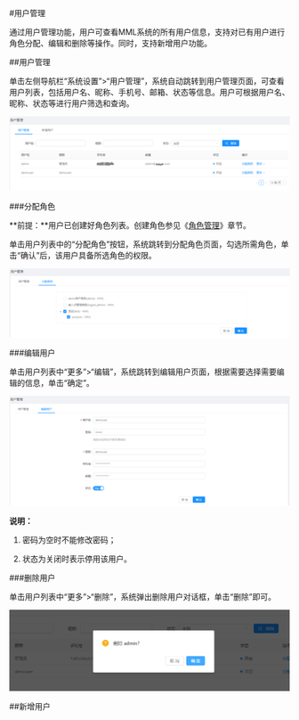 #用户管理

通过用户管理功能，用户可查看MML系统的所有用户信息，支持对已有用户进行角色分配、编辑和删除等操作。同时，支持新增用户功能。

##用户管理

单击左侧导航栏“系统设置”>“用户管理”，系统自动跳转到用户管理页面，可查看用户列表，包括用户名、昵称、手机号、邮箱、状态等信息。用户可根据用户名、昵称、状态等进行用户筛选和查询。

![](/user_guide/fig/5-01.png)

###分配角色

**前提：**用户已创建好角色列表。创建角色参见《[角色管理](/user_guide/system_settings/role.md)》章节。

单击用户列表中的“分配角色”按钮，系统跳转到分配角色页面，勾选所需角色，单击“确认”后，该用户具备所选角色的权限。

![](/user_guide/fig/5-02.png)

###编辑用户

单击用户列表中“更多”>“编辑”，系统跳转到编辑用户页面，根据需要选择需要编辑的信息，单击“确定”。

![](/user_guide/fig/5-03.png)

**说明：**

1. 密码为空时不能修改密码；

2. 状态为关闭时表示停用该用户。

###删除用户

单击用户列表中“更多”>“删除”，系统弹出删除用户对话框，单击“删除”即可。

![](/user_guide/fig/5-04.png)

##新增用户







